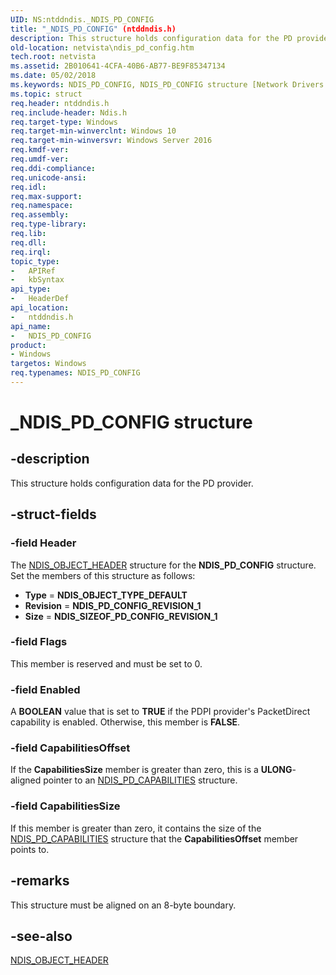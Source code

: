 ```yaml
---
UID: NS:ntddndis._NDIS_PD_CONFIG
title: "_NDIS_PD_CONFIG" (ntddndis.h)
description: This structure holds configuration data for the PD provider.
old-location: netvista\ndis_pd_config.htm
tech.root: netvista
ms.assetid: 2B010641-4CFA-40B6-AB77-BE9F85347134
ms.date: 05/02/2018
ms.keywords: NDIS_PD_CONFIG, NDIS_PD_CONFIG structure [Network Drivers Starting with Windows Vista], _NDIS_PD_CONFIG, netvista.ndis_pd_config, ntddndis/NDIS_PD_CONFIG
ms.topic: struct
req.header: ntddndis.h
req.include-header: Ndis.h
req.target-type: Windows
req.target-min-winverclnt: Windows 10
req.target-min-winversvr: Windows Server 2016
req.kmdf-ver: 
req.umdf-ver: 
req.ddi-compliance: 
req.unicode-ansi: 
req.idl: 
req.max-support: 
req.namespace: 
req.assembly: 
req.type-library: 
req.lib: 
req.dll: 
req.irql: 
topic_type:
-	APIRef
-	kbSyntax
api_type:
-	HeaderDef
api_location:
-	ntddndis.h
api_name:
-	NDIS_PD_CONFIG
product:
- Windows
targetos: Windows
req.typenames: NDIS_PD_CONFIG
---
```


# _NDIS_PD_CONFIG structure


## -description


This structure holds configuration data for the PD provider.


## -struct-fields




### -field Header

The <a href="https://msdn.microsoft.com/library/windows/hardware/ff566588">NDIS_OBJECT_HEADER</a> structure for the <b>NDIS_PD_CONFIG</b> structure. Set the members of this structure as follows:

<ul>
<li><b>Type</b> = <b>NDIS_OBJECT_TYPE_DEFAULT</b></li>
<li><b>Revision</b> = <b>NDIS_PD_CONFIG_REVISION_1</b></li>
<li><b>Size</b> = <b>NDIS_SIZEOF_PD_CONFIG_REVISION_1</b></li>
</ul>

### -field Flags

This member is reserved and must be set to 0.


### -field Enabled

A <b>BOOLEAN</b> value that is set to <b>TRUE</b> if the PDPI provider's  PacketDirect capability is enabled. Otherwise, this member is <b>FALSE</b>.


### -field CapabilitiesOffset

If the <b>CapabilitiesSize</b> member is greater than zero, this is a <b>ULONG</b>-aligned pointer to an <a href="https://msdn.microsoft.com/library/windows/hardware/dn931833">NDIS_PD_CAPABILITIES</a> structure.


### -field CapabilitiesSize

If this member is greater than zero, it contains the size of the <a href="https://msdn.microsoft.com/library/windows/hardware/dn931833">NDIS_PD_CAPABILITIES</a> structure that the <b>CapabilitiesOffset</b> member points to.


## -remarks



This structure must be aligned on an 8-byte boundary.




## -see-also




<a href="https://msdn.microsoft.com/library/windows/hardware/ff566588">NDIS_OBJECT_HEADER</a>
 

 

